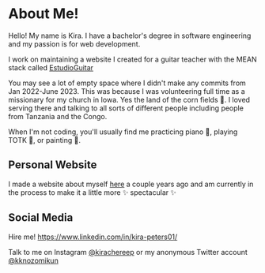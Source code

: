 # About Me!
Hello! My name is Kira. I have a bachelor's degree in software engineering and my passion is for web development.

I work on maintaining a website I created for a guitar teacher with the MEAN stack called [EstudioGuitar](estudioguitar.com)

You may see a lot of empty space where I didn't make any commits from Jan 2022-June 2023. This was because I was volunteering
full time as a missionary for my church in Iowa. Yes the land of the corn fields 🌽. I loved serving there and talking to all
sorts of different people including people from Tanzania and the Congo.

When I'm not coding, you'll usually find me practicing piano 🎹, playing TOTK 👾, or painting 🎨.

## Personal Website
I made a website about myself [here](https://kirapeters.github.io/) a couple years ago and am currently in the process to make it
a little more ✨ spectacular ✨


## Social Media
Hire me! https://www.linkedin.com/in/kira-peters01/

Talk to me on Instagram [@kirachereep](https://www.instagram.com/kirachereep/) or my anonymous
Twitter account [@kknozomikun](https://twitter.com/kknozomikun)

<!---
kirapeters/kirapeters is a ✨ special ✨ repository because its `README.md` (this file) appears on your GitHub profile.
You can click the Preview link to take a look at your changes.
--->
